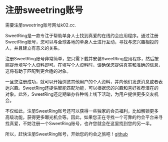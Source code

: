 # 注册sweetring账号

需要注册sweetring账号网址k02.cc.

SweetRing是一款专注于帮助单身人士找到真爱的在线约会应用程序。通过注册SweetRing账号，您可以与全球各地的单身人士进行互动，寻找与您兴趣相投的人，并且建立有意义的关系。

注册SweetRing账号非常简单，您只需下载并安装SweetRing应用程序，然后按照提示填写个人资料即可。在填写个人资料时，请确保您提供真实和准确的信息，这将有助于匹配到更合适的对象。

一旦您注册成功，就可以开始浏览其他用户的个人资料，并向他们发送消息或者表达兴趣。SweetRing还提供智能匹配功能，可以根据您的兴趣和喜好推荐潜在的对象。此外，SweetRing还定期举办各种线上线下活动，为用户提供更多交友机会。

不仅如此，注册SweetRing账号还可以获得一些独家的会员福利，比如解锁更多高级功能，获得更多曝光机会等。因此，如果您正在寻找一个可靠的约会平台来寻找真爱，不妨注册一个SweetRing账号，也许您就会在这里找到您的另一半。

所以，赶快注册SweetRing账号，开始您的约会之旅吧！[github](https://github.com)